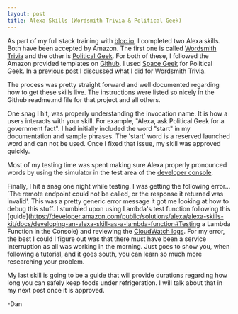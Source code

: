 ```yaml
---
layout: post
title: Alexa Skills (Wordsmith Trivia & Political Geek)
---
```


As part of my full stack training with [bloc.io](bloc.io), I completed two Alexa skills. Both have been accepted by Amazon. The first one is called [Wordsmith Trivia](https://github.com/dale3h/alexa-skills-list/tree/master/skills/B01G91DCFI) and the other is [Political Geek](https://github.com/builditdan/politicalgeek). For both of these, I followed the Amazon provided templates on [Github](https://github.com/amzn/alexa-skills-kit-js). I used [Space Geek](https://github.com/amzn/alexa-skills-kit-js/tree/master/samples/spaceGeek) for Political Geek. In a [previous post](http://builditdan.github.io/2016/05/27/alexa-development-platform.html) I discussed what I did for Wordsmith Trivia.

The process was pretty straight forward and well documented regarding how to get these skills live. The instructions were listed so nicely in the Github readme.md file for that project and all others.

One snag I hit, was properly understanding the invocation name. It is how a users interacts with your skill. For example, "Alexa, ask Political Geek for a government fact". I had initially included the word "start" in my documentation and sample phrases. The 'start' word is a reserved launched word and can not be used. Once I fixed that issue, my skill was approved quickly.

Most of my testing time was spent making sure Alexa properly pronounced words by using the simulator in the test area of the [developer console](https://developer.amazon.com/home.html).

Finally, I hit a snag one night while testing. I was getting the following error... `The remote endpoint could not be called, or the response it returned was invalid'. This was a pretty generic error message it got me looking at how to debug this stuff. I stumbled upon using Lambda's test function following this [guide](https://developer.amazon.com/public/solutions/alexa/alexa-skills-kit/docs/developing-an-alexa-skill-as-a-lambda-function#Testing a Lambda Function in the Console) and reviewing the [CloudWatch logs](http://docs.aws.amazon.com/lambda/latest/dg/monitoring-functions-logs.html). For my error, the best I could I figure out was that there must have been a service interruption as all was working in the morning. Just goes to show you, when following a tutorial, and it goes south, you can learn so much more researching your problem.

My last skill is going to be a guide that will provide durations regarding how long you can safely keep foods under refrigeration. I will talk about that in my next post once it is approved.


-Dan

